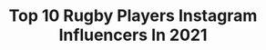 ---
title: Top 10 Rugby Players Instagram Influencers In 2021
description: >-
  Find top rugby players Instagram influencers in 2021. Most popular hashtags: #blackouttuesday #rugby #malemodel.
platform: Instagram
hits: 248
text_top: Discover the top-rated Instagram influencers on inBeat.
text_bottom: Our database aggregates 248 Instagram influencers like this for you to connect with.
profiles:
  - username: "huntie_1"
    fullname: >-
      Natasha 'Mo' Hunt
    bio: >-
      Professional Rugby Player 🏉 World Champion 🥇 Olympian 🇬🇧 All enquiries - andy@tripleamedia.com
    location: "United Kingdom"
    followers: 8740
    engagement: 878
    commentsToLikes: 0.073017
    id: ck5c4xvdn2cen0i11rhy0noh8
    verified: true
    hashtags: "#weartherose, #enough, #thecircus, #rugby"
  - username: "michaelscanlon_"
    fullname: >-
      Michael J Scanlon|Actor/Model
    bio: >-
      Intl actor/model @therockagencytalent @bmgnewyork @nxt_model Rugby player🏉🇺🇸🇦🇺 MBA📚 Realtor🏠 @michaelscanlonrealtor Autism Specialist 📧 to book 📸
    location: "United States"
    followers: 48098
    engagement: 512
    commentsToLikes: 0.037715
    id: ck6u1ftsdlhbg0j715kqo9cv0
    verified: false
    hashtags: "#photographers, #lamodels, #newyorkmodel, #perthmodel"
  - username: "jackswillis"
    fullname: >-
      Jack Willis
    bio: >-
      Wasps rugby player @greenroomsports Director at @rockcap_
    location: "United Kingdom"
    followers: 6579
    engagement: 1395
    commentsToLikes: 0.025892
    id: ck6u0za63imh10j71lszc2bnm
    verified: true
    hashtags: "#wearewasps, #ourcommunity, #makethatcall"
  - username: "rhysw0912"
    fullname: >-
      Rhys Webb
    bio: >-
      🙎‍♂️🙎‍♂️🙎‍♂️💍 • Professional Rugby player • Represented - @derwynj
    location: "United Kingdom"
    followers: 69885
    engagement: 504
    commentsToLikes: 0.028955
    id: ck55knqbnzq3f0i11uunhyg67
    verified: true
    hashtags: "#squad, #letsgo, #fyp, #development"
  - username: "john_ryan_88"
    fullname: >-
      John Ryan
    bio: >-
      📍Limerick Rugby player @munsterrugby
    location: "Japan"
    followers: 9362
    engagement: 1348
    commentsToLikes: 0.020451
    id: ck5c9jvx0bkcs0i11ds514vyj
    verified: true
    hashtags: "#suaf, #rwc19, #silverlining, #blackouttuesday"
  - username: "daltoncarverxc"
    fullname: >-
      Dalton Carver
    bio: >-
      I play rugby, I dance, and I do a lot of nerd stuff. 🧪 Chemical Engineering Student 🏉 University of Alabama Rugby Player @alabamamensrugby
    location: "United States"
    followers: 7214
    engagement: 2693
    commentsToLikes: 0.021277
    id: ckap3csx92irf0i788obn9gx3
    verified: false
    hashtags: ""
  - username: "kremermarcos"
    fullname: >-
      Marcos Kremer
    bio: >-
      Pro Rugby Player🏈 @stade_francais_paris 🇫🇷 Plaza Jewell 🔴🔵 “Levántate, respirá profundo y sigue a paso firme”
    location: "France"
    followers: 80585
    engagement: 1256
    commentsToLikes: 0.011514
    id: ck5pvx51ak1wv0i11sbzxq6a1
    verified: true
    hashtags: "#quento, #quentosnacks"
  - username: "santi_cordero"
    fullname: >-
      Santi Cordero
    bio: >-
      Professional rugby player @ubbrugby @nike athlete 📍Bordeaux , France
    location: "France"
    followers: 91586
    engagement: 889
    commentsToLikes: 0.010948
    id: ck15qzojr5enc0i19dibyu996
    verified: true
    hashtags: "#14feb, #allezubb, #belitos, #challengecup"
  - username: "nickabendanon"
    fullname: >-
      Nick Abendanon
    bio: >-
      Current professional rugby player for Rugby club Vannes. @UnderArmourFR athlete. #TeamUA #IWill #Traintowin
    location: "United States"
    followers: 22098
    engagement: 879
    commentsToLikes: 0.016350
    id: ck5zkpvx2jxt50i14owrfef2t
    verified: true
    hashtags: "#michelinasm, #chefsunite, #chefscollective, #metoo"
  - username: "dantai"
    fullname: >-
      Dan Tai
    bio: >-
      🇬🇧 Leeds, 24 🏉 Ex pro rugby player 🥦 GET IT DONE #gid 🥤@noccouk athlete 🏋🏾‍♂️ @w_modelmgmt
    location: "United Kingdom"
    followers: 706716
    engagement: 489
    commentsToLikes: 0.014978
    id: ck5bw045dkqop0i11cokagpku
    verified: false
    hashtags: "#gid"
---